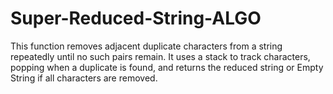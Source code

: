 # Super-Reduced-String-ALGO

This function removes adjacent duplicate characters from a string repeatedly until no such pairs remain. It uses a stack to track characters, popping when a duplicate is found, and returns the reduced string or Empty String if all characters are removed.
